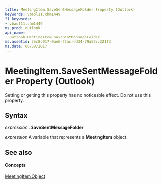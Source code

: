 ```yaml
---
title: MeetingItem.SaveSentMessageFolder Property (Outlook)
keywords: vbaol11.chm1449
f1_keywords:
- vbaol11.chm1449
ms.prod: outlook
api_name:
- Outlook.MeetingItem.SaveSentMessageFolder
ms.assetid: 35c8c917-0ae6-f2ac-dd34-79a62cc321f3
ms.date: 06/08/2017
---
```



# MeetingItem.SaveSentMessageFolder Property (Outlook)

Setting or getting this property has no noticeable effect. Do not use this property.


## Syntax

 _expression_ . **SaveSentMessageFolder**

 _expression_ A variable that represents a **MeetingItem** object.


## See also


#### Concepts


[MeetingItem Object](Outlook.MeetingItem.md)

